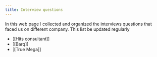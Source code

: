 ```yaml
---
title: Interview questions
---
```

In this web page I collected and organized the interviews questions that faced us on different company. This list be updated regularly

- [[Hits  consultant]]
- [[Barq]]
- [[True  Mega]]

